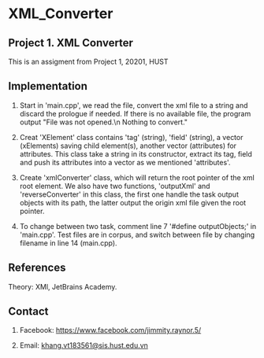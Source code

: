 # XML_Converter
## Project 1. XML Converter

This is an assigment from Project 1, 20201, HUST

## Implementation

  1. Start in 'main.cpp', we read the file, convert the xml file to a string and discard the prologue if needed. If there is no available file, the program output 
  "File was not opened.\n Nothing to convert."

  2. Creat 'XElement' class contains 'tag' (string), 'field' (string), a vector (xElements) saving child element(s), another vector (attributes) for attributes.
  This class take a string in its constructor, extract its tag, field and push its attributes into a vector as we mentioned 'attributes'.
  
  3. Create 'xmlConverter' class, which will return the root pointer of the xml root element. We also have two functions, 'outputXml' and 'reverseConverter' in 
  this class, the first one handle the task output objects with its path, the latter output the origin xml file given the root pointer.
  
  4. To change between two task, comment line 7 '#define outputObjects;' in 'main.cpp'. Test files are in corpus, and switch between file by changing filename in 
  line 14 (main.cpp). 

## References

  Theory: XMl, JetBrains Academy.
  
## Contact

  1. Facebook: https://www.facebook.com/jimmity.raynor.5/
  
  2. Email: khang.vt183561@sis.hust.edu.vn
 
